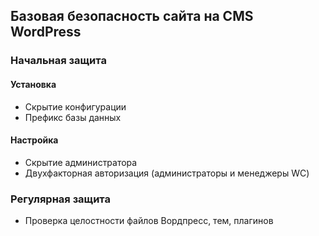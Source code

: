 ## Базовая безопасность сайта на CMS WordPress
### Начальная защита
#### Установка
- Скрытие конфигурации
- Префикс базы данных

#### Настройка
- Скрытие администратора
- Двухфакторная авторизация (администраторы и менеджеры WC)

### Регулярная защита
- Проверка целостности файлов Вордпресс, тем, плагинов
